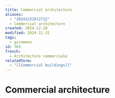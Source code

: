 ```yaml
---
title: Commercial architecture
aliases:
  - "20241231012712"
  - Commercial architecture
created: 2024-12-18
modified: 2024-12-31
tags:
  - gccommon
id: 703
french:
  - Architecture commerciale
relatedTerm:
  - "[[Commercial buildings]]"
---
```

# Commercial architecture
